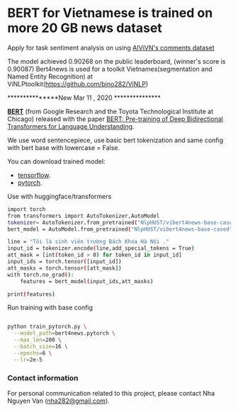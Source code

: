 # BERT for Vietnamese is trained on more 20 GB news dataset

Apply for task sentiment analysis on using [AIViVN's comments dataset](https://www.aivivn.com/contests/6)

The model achieved 0.90268 on the public leaderboard, (winner's score is 0.90087)
Bert4news is used for a toolkit Vietnames(segmentation and Named Entity Recognition) at ViNLPtoolkit(https://github.com/bino282/ViNLP)

***************New Mar 11 , 2020 ***************

**[BERT](https://github.com/google-research/bert)** (from Google Research and the Toyota Technological Institute at Chicago) released with the paper [BERT: Pre-training of Deep Bidirectional Transformers for Language Understanding](https://arxiv.org/abs/1810.04805).

We use word sentencepiece, use basic bert tokenization and same config with bert base with lowercase = False.

You can download trained model:
- [tensorflow](https://drive.google.com/drive/folders/1d_MFVi32YRZTBHDNQahAGyqlzetS8XLU?usp=sharing).
- [pytorch](https://drive.google.com/drive/folders/1-vAaQTdaLwMk2rEyTXOsTZAfZ7MTlyIQ?usp=sharing).

Use with huggingface/transformers
``` bash
import torch
from transformers import AutoTokenizer,AutoModel
tokenizer= AutoTokenizer.from_pretrained("NlpHUST/vibert4news-base-cased")
bert_model = AutoModel.from_pretrained("NlpHUST/vibert4news-base-cased")

line = "Tôi là sinh viên trường Bách Khoa Hà Nội ."
input_id = tokenizer.encode(line,add_special_tokens = True)
att_mask = [int(token_id > 0) for token_id in input_id]
input_ids = torch.tensor([input_id])
att_masks = torch.tensor([att_mask])
with torch.no_grad():
    features = bert_model(input_ids,att_masks)

print(features)

```

Run training with base config

``` bash

python train_pytorch.py \
  --model_path=bert4news.pytorch \
  --max_len=200 \
  --batch_size=16 \
  --epochs=6 \
  --lr=2e-5

```

### Contact information
For personal communication related to this project, please contact Nha Nguyen Van (nha282@gmail.com).
